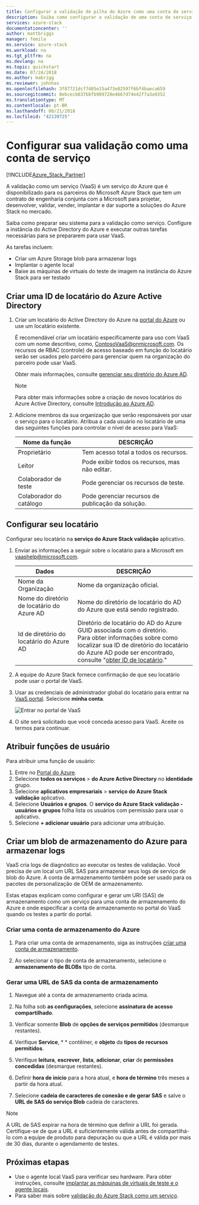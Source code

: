 ```yaml
---
title: Configurar a validação de pilha do Azure como uma conta de serviço | Microsoft Docs
description: Saiba como configurar a validação de uma conta de serviço.
services: azure-stack
documentationcenter: ''
author: mattbriggs
manager: femila
ms.service: azure-stack
ms.workload: na
ms.tgt_pltfrm: na
ms.devlang: na
ms.topic: quickstart
ms.date: 07/24/2018
ms.author: mabrigg
ms.reviewer: johnhas
ms.openlocfilehash: 3f87721dcf7485e15a473e82597f6bf4baeca659
ms.sourcegitcommit: 8ebcecb837bbfb989728e4667d74e42f7a3a9352
ms.translationtype: MT
ms.contentlocale: pt-BR
ms.lasthandoff: 08/21/2018
ms.locfileid: "42139725"
---
```

# <a name="set-up-your-validation-as-a-service-account"></a>Configurar sua validação como uma conta de serviço

[!INCLUDE[Azure_Stack_Partner](./includes/azure-stack-partner-appliesto.md)]

A validação como um serviço (VaaS) é um serviço do Azure que é disponibilizado para os parceiros do Microsoft Azure Stack que tem um contrato de engenharia conjunta com a Microsoft para projetar, desenvolver, validar, vender, implantar e dar suporte a soluções do Azure Stack no mercado.

Saiba como preparar seu sistema para a validação como serviço. Configure a instância do Active Directory do Azure e executar outras tarefas necessárias para se prepararem para usar VaaS. 

As tarefas incluem:

- Criar um Azure Storage blob para armazenar logs
- Implantar o agente local
- Baixe as máquinas de virtuais do teste de imagem na instância do Azure Stack para ser testado

## <a name="create-an-azure-active-directory-tenant-id"></a>Criar uma ID de locatário do Azure Active Directory

1. Criar um locatário do Active Directory do Azure na [portal do Azure](https://portal.azure.com) ou use um locatário existente.

    É recomendável criar um locatário especificamente para uso com VaaS com um nome descritivo, como, ContosoVaaS@onmicrosoft.com. Os recursos de RBAC (controle) de acesso baseado em função do locatário serão ser usados pelo parceiro para gerenciar quem na organização do parceiro pode usar VaaS.  
    
    Obter mais informações, consulte [gerenciar seu diretório do Azure AD](https://docs.microsoft.com/azure/active-directory/active-directory-administer).

    > [!Note]  
    > Para obter mais informações sobre a criação de novos locatários do Azure Active Directory, consulte [Introdução ao Azure AD](https://docs.microsoft.com/azure/active-directory/get-started-azure-ad).

2. Adicione membros da sua organização que serão responsáveis por usar o serviço para o locatário. Atribua a cada usuário no locatário de uma das seguintes funções para controlar o nível de acesso para VaaS:

    | Nome da função | DESCRIÇÃO |
    |---------------------|------------------------------------------|
    | Proprietário | Tem acesso total a todos os recursos. |
    | Leitor | Pode exibir todos os recursos, mas não editar. |
    | Colaborador de teste | Pode gerenciar os recursos de teste. |
    | Colaborador do catálogo | Pode gerenciar recursos de publicação da solução. |

## <a name="set-up-your-tenant"></a>Configurar seu locatário

Configurar seu locatário na **serviço do Azure Stack validação** aplicativo. 

1. Enviar as informações a seguir sobre o locatário para a Microsoft em vaashelp@microsoft.com.

    | Dados | DESCRIÇÃO |
    |--------------------------------|---------------------------------------------------------------------------------------------|
    | Nome da Organização | Nome da organização oficial. |
    | Nome do diretório de locatário do Azure AD | Nome do diretório de locatário do AD do Azure que está sendo registrado. |
    | Id de diretório do locatário do Azure AD | Diretório de locatário do AD do Azure GUID associada com o diretório.<br> Para obter informações sobre como localizar sua ID de diretório do locatário do Azure AD pode ser encontrado, consulte "[obter ID de locatário](https://docs.microsoft.com/azure/azure-resource-manager/resource-group-create-service-principal-portal#get-tenant-id)." |

    

2. A equipe do Azure Stack fornece confirmação de que seu locatário pode usar o portal de VaaS.

3. Usar as credenciais de administrador global do locatário para entrar na [VaaS portal](https://azurestackvalidation.com/
). Selecione **minha conta**.

    ![Entrar no portal de VaaS](media/vaas_portalsignin.png)

3. O site será solicitado que você conceda acesso para VaaS. Aceite os termos para continuar.

## <a name="assign-user-roles"></a>Atribuir funções de usuário

Para atribuir uma função de usuário:

1. Entre no [Portal do Azure](https://portal.azure.com).
2. Selecione **todos os serviços** > **do Azure Active Directory** no **identidade** grupo.
3. Selecione **aplicativos empresariais** > **serviço do Azure Stack validação** aplicativo.
4. Selecione **Usuários e grupos**. O **serviço do Azure Stack validação - usuários e grupos** folha lista os usuários com permissão para usar o aplicativo.
5. Selecione **+ adicionar usuário** para adicionar uma atribuição.

## <a name="create-an-azure-storage-blob-to-store-logs"></a>Criar um blob de armazenamento do Azure para armazenar logs

VaaS cria logs de diagnóstico ao executar os testes de validação. Você precisa de um local um URL SAS para armazenar seus logs de serviço de blob do Azure. A conta de armazenamento também pode ser usado para os pacotes de personalização de OEM de armazenamento.

Estas etapas explicam como configurar e gerar um URI (SAS) de armazenamento como um serviço para uma conta de armazenamento do Azure e onde especificar a conta de armazenamento no portal do VaaS quando os testes a partir do portal.

### <a name="create-an-azure-storage-account"></a>Criar uma conta de armazenamento do Azure

1. Para criar uma conta de armazenamento, siga as instruções [criar uma conta de armazenamento](../../storage/common/storage-quickstart-create-account.md).

2. Ao selecionar o tipo de conta de armazenamento, selecione o **armazenamento de BLOBs** tipo de conta.

### <a name="generate-a-sas-url-for-the-storage-account"></a>Gerar uma URL de SAS da conta de armazenamento

1. Navegue até a conta de armazenamento criada acima.

2. Na folha sob **as configurações**, selecione **assinatura de acesso compartilhado**.

3. Verificar somente **Blob** de **opções de serviços permitidos** (desmarque restantes).

4. Verifique **Service**, * * contêiner, e **objeto** da **tipos de recursos permitidos**.

5. Verifique **leitura**, **escrever**, **lista**, **adicionar**, **criar** de **permissões concedidas**  (desmarque restantes).

6. Definir **hora de início** para a hora atual, e **hora de término** três meses a partir da hora atual.

7. Selecione **cadeia de caracteres de conexão e de gerar SAS** e salve o **URL de SAS do serviço Blob** cadeia de caracteres.

> [!Note]  
> A URL de SAS expirar na hora de término que definir a URL foi gerada. Certifique-se de que a URL é suficientemente válida antes de compartilhá-lo com a equipe de produto para depuração ou que a URL é válida por mais de 30 dias, durante o agendamento de testes.

## <a name="next-steps"></a>Próximas etapas

- Use o agente local VaaS para verificar seu hardware. Para obter instruções, consulte [implantar as máquinas de virtuais de teste e o agente locais](azure-stack-vaas-test-vm.md).
- Para saber mais sobre [validação do Azure Stack como um serviço](https://docs.microsoft.com/azure/azure-stack/partner).